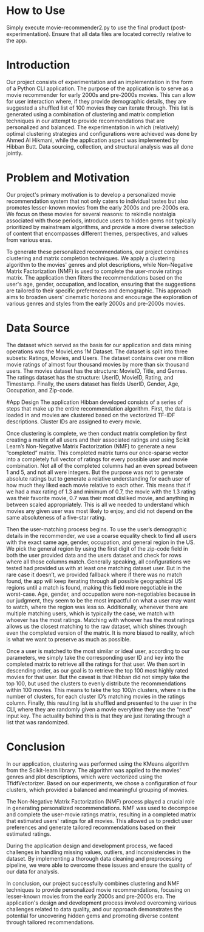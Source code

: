 # How to Use
Simply execute movie-recommender2.py to use the final product (post-experimentation). Ensure that all data files are located correctly relative to the app.

# Introduction
Our project consists of experimentation and an implementation in the form of  a Python CLI application. The purpose of the application is to serve as a movie recommender for early 2000s and pre-2000s movies. This can allow for user interaction where, if they provide demographic details, they are suggested a shuffled list of 100 movies they can iterate through. This list is generated using a combination of clustering and matrix completion techniques in our attempt to provide recommendations that are personalized and balanced. The experimentation in which (relatively) optimal clustering strategies and configurations were achieved was done by Ahmed Al Hikmani, while the application aspect was implemented by Hibban Butt. Data sourcing, collection, and structural analysis was all done jointly.

# Problem and Motivation
Our project's primary motivation is to develop a personalized movie recommendation system that not only caters to individual tastes but also promotes lesser-known movies from the early 2000s and pre-2000s era. We focus on these movies for several reasons: to rekindle nostalgia associated with those periods, introduce users to hidden gems not typically prioritized by mainstream algorithms, and provide a more diverse selection of content that encompasses different themes, perspectives, and values from various eras.

To generate these personalized recommendations, our project combines clustering and matrix completion techniques. We apply a clustering algorithm to the movies' genres and plot descriptions, while Non-Negative Matrix Factorization (NMF) is used to complete the user-movie ratings matrix. The application then filters the recommendations based on the user's age, gender, occupation, and location, ensuring that the suggestions are tailored to their specific preferences and demographic. This approach aims to broaden users' cinematic horizons and encourage the exploration of various genres and styles from the early 2000s and pre-2000s movies.

# Data Source
The dataset which served as the basis for our application and data mining operations was the MovieLens 1M Dataset. The dataset is split into three subsets: Ratings, Movies, and Users. The dataset contains over one million movie ratings of almost four thousand movies by more than six thousand users. The movies dataset has the structure: MovieID, Title, and Genres. The ratings dataset has the structure: UserID, MovieID, Rating, and Timestamp. Finally, the users dataset has fields UserID, Gender, Age, Occupation, and Zip-code.

#App Design
	The application Hibban developed consists of a series of steps that make up the entire recommendation algorithm. First, the data is loaded in and movies are clustered based on the vectorized TF-IDF descriptions. Cluster IDs are assigned to every movie.
 
Once clustering is complete, we then conduct matrix completion by first creating a matrix of all users and their associated ratings and using Scikit Learn’s Non-Negative Matrix Factorization (NMF) to generate a new “completed” matrix. This completed matrix turns our once-sparse vector into a completely full vector of ratings for every possible user and movie combination. Not all of the completed columns had an even spread between 1 and 5, and not all were integers. But the purpose was not to generate absolute ratings but to generate a relative understanding for each user of how much they liked each movie relative to each other. This means that if we had a max rating of 1.3 and minimum of 0.7, the movie with the 1.3 rating was their favorite movie, 0.7 was their most disliked movie, and anything in between scaled appropriately. This is all we needed to understand which movies any given user was most likely to enjoy, and did not depend on the same absoluteness of a five-star rating.

Then the user-matching process begins. To use the user’s demographic details in the recommender, we use a coarse equality check to find all users with the exact same age, gender, occupation, and general region in the US. We pick the general region by using the first digit of the zip-code field in both the user provided data and the users dataset and check for rows where all those columns match. Generally speaking, all configurations we tested had provided us with at least one matching dataset user. But in the rare case it doesn’t, we provided fallback where if there was no match found, the app will keep iterating through all possible geographical US regions until a match is found, making this field more negotiable in the worst-case. Age, gender, and occupation were non-negotiables because in our judgment, they seem to be the most impactful on what a user may want to watch, where the region was less so. Additionally, whenever there are multiple matching users, which is typically the case, we match with whoever has the most ratings. Matching with whoever has the most ratings allows us the closest matching to the raw dataset, which shines through even the completed version of the matrix. It is more biased to reality, which is what we want to preserve as much as possible. 

Once a user is matched to the most similar or ideal user, according to our parameters, we simply take the corresponding user ID and key into the completed matrix to retrieve all the ratings for that user. We then sort in descending order, as our goal is to retrieve the top 100 most highly rated movies for that user. But the caveat is that Hibban did not simply take the top 100, but used the clusters to evenly distribute the recommendations within 100 movies. This means to take the top 100/n clusters, where n is the number of clusters, for each cluster ID’s matching movies in the ratings column.
Finally, this resulting list is shuffled and presented to the user in the CLI, where they are randomly given a movie everytime they use the “next” input key. The actuality  behind this is that they are just iterating through a list that was randomized. 

# Conclusion
In our application, clustering was performed using the KMeans algorithm from the Scikit-learn library. The algorithm was applied to the movies' genres and plot descriptions, which were vectorized using the TfidfVectorizer. Based on our experiments, we chose a configuration of four clusters, which provided a balanced and meaningful grouping of movies.

The Non-Negative Matrix Factorization (NMF) process played a crucial role in generating personalized recommendations. NMF was used to decompose and complete the user-movie ratings matrix, resulting in a completed matrix that estimated users' ratings for all movies. This allowed us to predict user preferences and generate tailored recommendations based on their estimated ratings.

During the application design and development process, we faced challenges in handling missing values, outliers, and inconsistencies in the dataset. By implementing a thorough data cleaning and preprocessing pipeline, we were able to overcome these issues and ensure the quality of our data for analysis.

In conclusion, our project successfully combines clustering and NMF techniques to provide personalized movie recommendations, focusing on lesser-known movies from the early 2000s and pre-2000s era. The application's design and development process involved overcoming various challenges related to data quality, and our approach demonstrates the potential for uncovering hidden gems and promoting diverse content through tailored recommendations.





